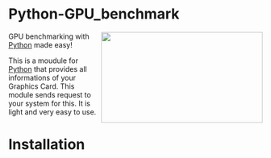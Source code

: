 Python-GPU_benchmark
==============
<img align="right" width=320 height=180 src="https://s17-us2.startpage.com/cgi-bin/serveimage?url=https%3A%2F%2Fimages.nvidia.com%2Fgeforce-com%2Finternational%2Fimages%2Farticles%2Fgeforce-gtx-10-series-july-2018%2Fzotac-geforce-gtx-1080-ti-mini.png&sp=15465840440ce78641f952de8ac4738f" />

GPU benchmarking with [Python](https://en.wikipedia.org/wiki/Python_(programming_language)) made easy!

This is a moudule for [Python](https://en.wikipedia.org/wiki/Python_(programming_language)) that provides all informations of your Graphics Card. This module sends request to your system for this. It is light and very easy to use.

Installation
=============
